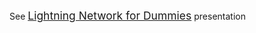 See <span style="font-size:1.25em;">[Lightning Network for Dummies](https://gitpitch.com/tari-labs/tari-university/master?p=/src/protocols/lightning-network-for-dummies#/)</span> presentation